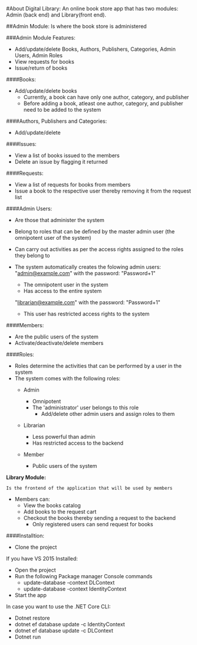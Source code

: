 
#About Digital Library:
	An online book store app that has two modules: Admin (back end) and Library(front end).
	
##Admin Module:
	Is where the book store is administered

###Admin Module Features:

- Add/update/delete Books, Authors, Publishers, Categories, Admin Users, Admin Roles
- View requests for books
- Issue/return of books
			
####Books:

- Add/update/delete books
	- Currently, a book can have only one author, category, and publisher
	- Before adding a book, atleast one author, category, and publisher need to be added to the system
			
####Authors, Publishers and Categories:

- Add/update/delete

####Issues:

- View a list of books issued to the members 
- Delete an issue by flagging it returned

####Requests:

- View a list of requests for books from members
- Issue a book to the respective user thereby removing it from the request list

####Admin Users:

- Are those that administer the system 
- Belong to roles that can be defined by the master admin user (the omnipotent user of the system)
- Can carry out activities as per the access rights assigned to the roles they belong to 
- The system automatically creates the folowing admin users:
  "admin@example.com" with the password: "Password+1"
    - The omnipotent user in the system
    - Has access to the entire system
    
  "librarian@example.com" with the password: "Password+1"
	- This user has restricted access rights to the system

####Members:

- Are the public users of the system
- Activate/deactivate/delete members

####Roles:

- Roles determine the activities that can be performed by a user in the system
- The system comes with the following roles:
	- Admin
		- Omnipotent
		- The 'administrator' user belongs to this role
			- Add/delete other admin users and assign roles to them						
	- Librarian
		- Less powerful than admin
		- Has restricted access to the backend
    
  - Member
    - Public users of the system


**Library Module:**

	Is the frontend of the application that will be used by members

- Members can:
	- View the books catalog
	- Add books to the request cart
	- Checkout the books thereby sending a request to the backend
		- Only registered users can send request for books
	


####Installtion:

- Clone the project

If you have VS 2015 Installed:
  - Open the project
  - Run the following Package manager Console commands
    - update-database -context DLContext
    - update-database -context IdentityContext    
  - Start the app
    
In case you want to use the .NET Core CLI:
  - Dotnet restore
  - dotnet ef database update -c IdentityContext
  - dotnet ef database update -c DLContext
  - Dotnet run
